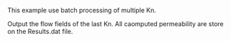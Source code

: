 This example use batch processing of multiple Kn.

Output the flow fields of the last Kn. All caomputed permeability are store on the Results.dat file.
